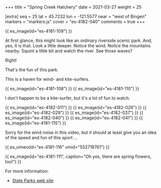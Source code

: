 +++
title = "Spring Creek Hatchery"
date = 2021-03-27
weight = 25

[extra]
seq = 25
lat = 45.7232
lon = -121.5577
near = "west of Bingen"
markers = "markers.js"
cover = "es-4182-040"
comments = true
+++

{{ es_image(id="es-4181-109") }}

At first glance, this might look like an ordinary riverside scenic park. And, yes, it is that. Look a little deeper. Notice the wind. Notice the mountains nearby. Squint a little bit and watch the river. See those waves?

<!-- more -->

Right!

That's the fun of this park.

This is a haven for wind- and kite-surfers.

{{ es_image(id="es-4181-108") }}
{{ es_image(id="es-4181-110") }}

I don't happen to be a kite-surfer, but it's a lot of fun to watch.

{{ es_image(id="es-4182-011") }}
{{ es_image(id="es-4182-026") }}
{{ es_image(id="es-4182-029") }}
{{ es_image(id="es-4182-037") }}
{{ es_image(id="es-4182-040") }}
{{ es_image(id="es-4182-041") }}
{{ es_image(id="es-4181-115") }}

Sorry for the wind noise in this video, but it should at least give you an idea of the speed and fun of this sport ...

{{ es_vimeo(id="es-4181-116" vmid="552718761") }}

{{ es_image(id="es-4181-111", caption="Oh yes, there are spring flowers, too!") }}

For more information:

* [State Parks web site](https://parks.state.wa.us/587/Spring-Creek-Hatchery)
